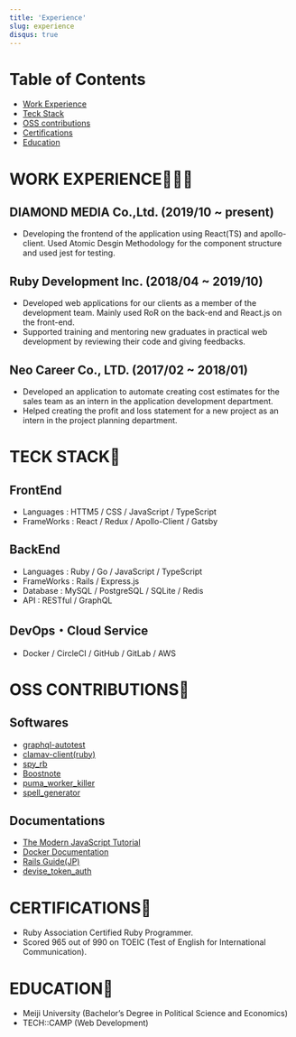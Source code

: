 ```yaml
---
title: 'Experience'
slug: experience
disqus: true
---
```


# Table of Contents

- [Work Experience](#work-experience)
- [Teck Stack](#teck-stack)
- [OSS contributions](#oss-contributions)
- [Certifications](#certifications)
- [Education](#education)

# WORK EXPERIENCE👨🏻‍💻

## DIAMOND MEDIA Co.,Ltd. (2019/10 ~ present)

- Developing the frontend of the application using React(TS) and apollo-client. Used Atomic Desgin Methodology for the component structure and used jest for testing.

## Ruby Development Inc. (2018/04 ~ 2019/10)

- Developed web applications for our clients as a member of the development team.
  Mainly used RoR on the back-end and React.js on the front-end.
- Supported training and mentoring new graduates in practical web development by reviewing their code and giving feedbacks.

## Neo Career Co., LTD. (2017/02 ~ 2018/01)

- Developed an application to automate creating cost estimates for the sales team as an intern in the application development department.
- Helped creating the profit and loss statement for a new project as an intern in the project planning department.

# TECK STACK💼

## FrontEnd

- Languages : HTTM5 / CSS / JavaScript / TypeScript
- FrameWorks : React / Redux / Apollo-Client / Gatsby

## BackEnd

- Languages : Ruby / Go / JavaScript / TypeScript
- FrameWorks : Rails / Express.js
- Database : MySQL / PostgreSQL / SQLite / Redis
- API : RESTful / GraphQL

## DevOps・Cloud Service

- Docker / CircleCI / GitHub / GitLab / AWS

# OSS CONTRIBUTIONS🚀

## Softwares

- [graphql-autotest](https://github.com/bitjourney/graphql-autotest)
- [clamav-client(ruby)](https://github.com/franckverrot/clamav-client)
- [spy_rb](https://github.com/jbodah/spy_rb)
- [Boostnote](https://github.com/BoostIO/Boostnote)
- [puma_worker_killer](https://github.com/schneems/puma_worker_killer")
- [spell_generator](https://github.com/K-Sato1995/spell_generator)

## Documentations

- [The Modern JavaScript Tutorial](https://github.com/javascript-tutorial/en.javascript.info/graphs/contributors)
- [Docker Documentation](https://github.com/docker/docker.github.io)
- [Rails Guide(JP)](https://github.com/yasslab/railsguides.jp)
- [devise_token_auth](https://github.com/lynndylanhurley/devise_token_auth)

# CERTIFICATIONS🏅

- Ruby Association Certified Ruby Programmer.
- Scored 965 out of 990 on TOEIC (Test of English for International Communication).

# EDUCATION🏫

- Meiji University (Bachelor’s Degree in Political Science and Economics)
- TECH::CAMP (Web Development)
